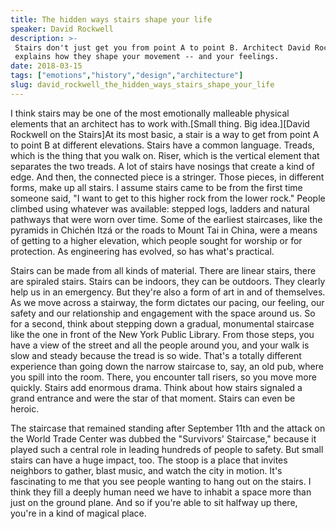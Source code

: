 ```yaml
---
title: The hidden ways stairs shape your life
speaker: David Rockwell
description: >-
 Stairs don't just get you from point A to point B. Architect David Rockwell
 explains how they shape your movement -- and your feelings.
date: 2018-03-15
tags: ["emotions","history","design","architecture"]
slug: david_rockwell_the_hidden_ways_stairs_shape_your_life
---
```


I think stairs may be one of the most emotionally malleable physical elements that an
architect has to work with.[Small thing. Big idea.][David Rockwell on the Stairs]At its
most basic, a stair is a way to get from point A to point B at different elevations.
Stairs have a common language. Treads, which is the thing that you walk on. Riser, which
is the vertical element that separates the two treads. A lot of stairs have nosings that
create a kind of edge. And then, the connected piece is a stringer. Those pieces, in
different forms, make up all stairs. I assume stairs came to be from the first time someone
said, "I want to get to this higher rock from the lower rock." People climbed using
whatever was available: stepped logs, ladders and natural pathways that were worn over
time. Some of the earliest staircases, like the pyramids in Chichén Itzá or the roads to
Mount Tai in China, were a means of getting to a higher elevation, which people sought for
worship or for protection. As engineering has evolved, so has what's practical.

Stairs can be made from all kinds of material. There are linear stairs, there are spiraled
stairs. Stairs can be indoors, they can be outdoors. They clearly help us in an emergency.
But they're also a form of art in and of themselves. As we move across a stairway, the form
dictates our pacing, our feeling, our safety and our relationship and engagement with the
space around us. So for a second, think about stepping down a gradual, monumental
staircase like the one in front of the New York Public Library. From those steps, you have
a view of the street and all the people around you, and your walk is slow and steady
because the tread is so wide. That's a totally different experience than going down the
narrow staircase to, say, an old pub, where you spill into the room. There, you encounter
tall risers, so you move more quickly. Stairs add enormous drama. Think about how stairs
signaled a grand entrance and were the star of that moment. Stairs can even be
heroic.

The staircase that remained standing after September 11th and the attack on the World
Trade Center was dubbed the "Survivors' Staircase," because it played such a central role
in leading hundreds of people to safety. But small stairs can have a huge impact, too. The
stoop is a place that invites neighbors to gather, blast music, and watch the city in
motion. It's fascinating to me that you see people wanting to hang out on the stairs. I
think they fill a deeply human need we have to inhabit a space more than just on the
ground plane. And so if you're able to sit halfway up there, you're in a kind of magical
place.

<!--
ad_duration=3.33
comment_count=5
event="Small Thing Big Idea"
external_start_time=0
has_talk_citation=1
intro_duration=11.82
is_subtitle_required="False"
is_talk_featured="True"
language="en"
language_swap="False"
native_language="en"
number_of_related_talks=6
number_of_speakers=1
number_of_subtitled_videos=28
number_of_tags=4
number_of_talk_download_languages=29
number_of_talk_more_resources=1
number_of_talk_recommendations=0
number_of_talks_take_actions=0
post_ad_duration=0.83
published_timestamp="2018-03-15 12:52:11"
recording_date="2018-03-15"
speaker_description="Architect, experience designer"
speaker_id=9
speaker_is_published=1
speaker_name="David Rockwell"
talk_name="The hidden ways stairs shape your life"
talks_tags=["emotions","history","design","architecture"]
talks_take_action=[]
url_photo_speaker="https://pe.tedcdn.com/images/ted/581324210212221474b1646bed6dda79a3086fde_254x191.jpg"
url_photo_talk="https://s3.amazonaws.com/talkstar-photos/uploads/26401a11-5bf9-4c96-b131-9d39fa51f3d3/DavidRockwell_2018V-embed.jpg"
url_webpage="https://www.ted.com/talks/david_rockwell_the_hidden_ways_stairs_shape_your_life"
video_type_name="Original Content"
-->